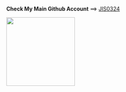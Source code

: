 <b>Check My Main Github Account</b> ==> <a href="https://github.com/jis0324">JIS0324</a>

<!--START_SECTION:waka-->
<!-- ![elase0324 Contribution Stats](https://github-contribution-stats.vercel.app/api/?username=elase0324) -->
<p align="center" style="display:flex;">

<a href="https://github.com/elase0324">
  <img height="180em" src="https://github-readme-streak-stats.herokuapp.com/?user=elase0324&theme=highcontrast" /></a>
</p>
<!--END_SECTION:waka-->
